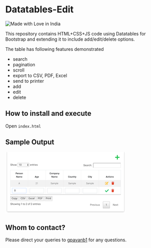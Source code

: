 # Datatables-Edit

![Made with Love in India](https://madewithlove.org.in/badge.svg)

This repository contains HTML+CSS+JS code
using Datatables for Bootstrap and extending
it to include add/edit/delete options.

The table has following features demonstrated
* search
* pagination
* scroll
* export to CSV, PDF, Excel
* send to printer
* add
* edit
* delete

## How to install and execute
Open `index.html`

## Sample Output

![sample](images/sample.png)

## Whom to contact?

Please direct your queries to [gpavanb1](http://github.com/gpavanb1)
for any questions.